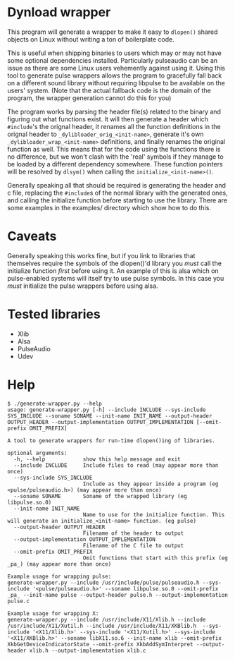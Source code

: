 # Dynload wrapper

This program will generate a wrapper to make it easy to `dlopen()` shared objects on Linux without writing a ton of boilerplate code.

This is useful when shipping binaries to users which may or may not have some optional dependencies installed. Particularly pulseaudio can be an issue as there are some Linux users vehemently against using it. Using this tool to generate pulse wrappers allows the program to gracefully fall back on a different sound library without requiring libpulse to be available on the users' system. (Note that the actual fallback code is the domain of the program, the wrapper generation cannot do this for you)

The program works by parsing the header file(s) related to the binary and figuring out what functions exist. It will then generate a header which `#include`'s the orignal header, it renames all the function definitions in the orignal header to `_dylibloader_orig_<init-name>`, generate it's own `_dylibloader_wrap_<init-name>` definitions, and finally renames the original function as well. This means that for the code using the functions there is no difference, but we won't clash with the 'real' symbols if they manage to be loaded by a different dependency somewhere. These function pointers will be resolved by `dlsym()` when calling the `initialize_<init-name>()`.

Generally speaking all that should be required is generating the header and c file, replacing the `#include`s of the normal library with the generated ones, and calling the initialize function before starting to use the library. There are some examples in the examples/ directory which show how to do this.

# Caveats

Generally speaking this works fine, but if you link to libraries that themselves require the symbols of the dlopen()'d library you *must* call the initialize function *first* before using it. An example of this is alsa which on pulse-enabled systems will itself try to use pulse symbols. In this case you *must* initialize the pulse wrappers before using alsa.

# Tested libraries

 * Xlib
 * Alsa
 * PulseAudio
 * Udev

# Help
```
$ ./generate-wrapper.py --help
usage: generate-wrapper.py [-h] --include INCLUDE --sys-include SYS_INCLUDE --soname SONAME --init-name INIT_NAME --output-header OUTPUT_HEADER --output-implementation OUTPUT_IMPLEMENTATION [--omit-prefix OMIT_PREFIX]

A tool to generate wrappers for run-time dlopen()ing of libraries.

optional arguments:
  -h, --help            show this help message and exit
  --include INCLUDE     Include files to read (may appear more than once)
  --sys-include SYS_INCLUDE
                        Include as they appear inside a program (eg <pulse/pulseaudio.h>) (may appear more than once)
  --soname SONAME       Soname of the wrapped library (eg libpulse.so.0)
  --init-name INIT_NAME
                        Name to use for the initialize function. This will generate an initialize_<init-name> function. (eg pulse)
  --output-header OUTPUT_HEADER
                        Filename of the header to output
  --output-implementation OUTPUT_IMPLEMENTATION
                        Filename of the C file to output
  --omit-prefix OMIT_PREFIX
                        Omit functions that start with this prefix (eg _pa_) (may appear more than once)

Example usage for wrapping pulse:
generate-wrapper.py --include /usr/include/pulse/pulseaudio.h --sys-include '<pulse/pulseaudio.h>' --soname libpulse.so.0 --omit-prefix _pa_ --init-name pulse --output-header pulse.h --output-implementation pulse.c

Example usage for wrapping X:
generate-wrapper.py --include /usr/include/X11/Xlib.h --include /usr/include/X11/Xutil.h --include /usr/include/X11/XKBlib.h  --sys-include '<X11/Xlib.h>' --sys-include '<X11/Xutil.h>' --sys-include '<X11/XKBlib.h>' --soname libX11.so.6 --init-name xlib --omit-prefix XkbGetDeviceIndicatorState --omit-prefix XkbAddSymInterpret --output-header xlib.h --output-implementation xlib.c
```
